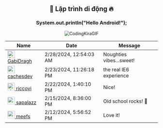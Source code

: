 
<h2 align="center">👋 Lập trình di động 🔥</h2>
<h3 align="center">System.out.println("Hello Android!");</h3>
<div align="center">
  
![CodingKiraGIF](https://github.com/dongpy78/63133727-JavaProgamming/assets/101465469/d0a1b162-038c-46b5-a666-f2d2b9329d3c)

</div>

<!-- Guestbook -->
| Name | Date | Message |
|---|---|---|
| <a href="https://github.com/GabiDragh"><img width="24" src="https://avatars.githubusercontent.com/u/151403269?s=24&u=5c75e0f32630150200ba954e02aa921b95198bba&v=4" alt="GabiDragh" /> GabiDragh</a> |2/28/2024, 12:54:03 AM|Noughties vibes...sweet!|
| <a href="https://github.com/cachesdev"><img width="24" src="https://avatars.githubusercontent.com/u/59543366?s=24&u=9541239397ecb385c4aea4c28cb26143a158f0d1&v=4" alt="cachesdev" /> cachesdev</a> |2/23/2024, 11:26:18 PM|the real IE6 experience|
| <a href="https://github.com/riccovi"><img width="24" src="https://avatars.githubusercontent.com/u/103573129?s=24&v=4" alt="riccovi" /> riccovi</a> |2/22/2024, 1:40:10 PM|Nice!|
| <a href="https://github.com/sapalazz"><img width="24" src="https://avatars.githubusercontent.com/u/71673769?s=24&u=49db39f0be6e46821dc948d31b7e64ffe9dbcdf0&v=4" alt="sapalazz" /> sapalazz</a> |2/15/2024, 8:36:00 PM|Old school rocks! 👊|
| <a href="https://github.com/meefs"><img width="24" src="https://avatars.githubusercontent.com/u/3507485?s=24&u=bc27c4316e44efce71ddd77e958f46eeec08198f&v=4" alt="meefs" /> meefs</a> |2/12/2024, 5:56:52 PM|Love it!|
<!-- /Guestbook -->

